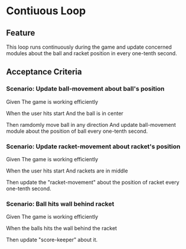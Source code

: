 # Contiuous Loop

## Feature

This loop runs continuously during the game
and update concerned modules about the ball and
racket position in every one-tenth second.

## Acceptance Criteria

### Scenario: Update ball-movement about ball's position

Given The game is working efficiently

When the user hits start
And the ball is in center

Then ramdomly move ball in any direction
And update ball-movement module about the
position of ball every one-tenth second.

### Scenario: Update racket-movement about racket's position

Given The game is working efficiently

When the user hits start
And rackets are in middle

Then update the "racket-movement" about
the position of racket every one-tenth second.

### Scenario: Ball hits wall behind racket

Given The game is working efficiently

When the balls hits the wall behind
the racket

Then update "score-keeper" about it.
